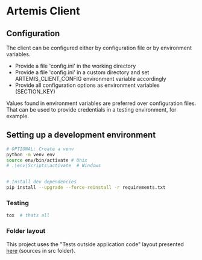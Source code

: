 # Artemis Client

## Configuration
The client can be configured either by configuration file or by environment variables.

- Provide a file 'config.ini' in the working directory
- Provide a file 'config.ini' in a custom directory and set ARTEMIS_CLIENT_CONFIG environment variable accordingly
- Provide all configuration options as environment variables (SECTION_KEY)

Values found in environment variables are preferred over configuration files. That can be used to provide credentials in a testing environment, for example.


## Setting up a development environment
```bash
# OPTIONAL: Create a venv
python -m venv env
source env/bin/activate # Unix
# .\env\Scripts\activate  # Windows


# Install dev dependencies
pip install --upgrade --force-reinstall -r requirements.txt
```


### Testing

```bash
tox  # thats all
```

### Folder layout
This project uses the "Tests outside application code" layout presented [here](https://docs.pytest.org/en/6.2.x/goodpractices.html#test-discovery) (sources in src folder). 